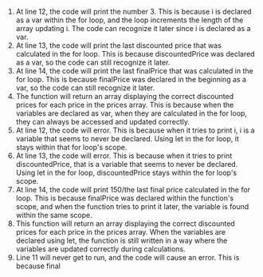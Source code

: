 1. At line 12, the code will print the number 3. This is because i is declared as a var within the for loop, and the loop increments the length of the array updating i. The code can recognize it later since i is declared as a var.
2. At line 13, the code will print the last discounted price that was calculated in the for loop. This is because discountedPrice was declared as a var, so the code can still recognize it later.
3. At line 14, the code will print the last finalPrice that was calculated in the for loop. This is because finalPrice was declared in the beginning as a var, so the code can still recognize it later.
4. The function will return an array displaying the correct discounted prices for each price in the prices array. This is because when the variables are declared as var, when they are calculated in the for loop, they can always be accessed and updated correctly.
5. At line 12, the code will error. This is because when it tries to print i, i is a variable that seems to never be declared. Using let in the for loop, it stays within that for loop's scope.
6. At line 13, the code will error. This is because when it tries to print discountedPrice, that is a variable that seems to never be declared. Using let in the for loop, discountedPrice stays within the for loop's scope.
7. At line 14, the code will print 150/the last final price calculated in the for loop. This is because finalPrice was declared within the function's scope, and when the function tries to print it later, the variable is found within the same scope.
8. This function will return an array displaying the correct discounted prices for each price in the prices array. When the variables are declared using let, the function is still written in a way where the variables are updated correctly during calculations.
9. Line 11 will never get to run, and the code will cause an error. This is because final